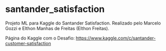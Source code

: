 # santander_satisfaction
Projeto ML para Kaggle do Santander Satisfaction. Realizado pelo Marcelo Gozzi e Elthon Manhas de Freitas (Elthon Freitas).

Página do Kaggle com o Desafio:
https://www.kaggle.com/c/santander-customer-satisfaction


